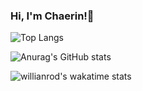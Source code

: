 ### Hi, I'm Chaerin!💜

<!--
**chaerin-dev/chaerin-dev** is a ✨ _special_ ✨ repository because its `README.md` (this file) appears on your GitHub profile.

Here are some ideas to get you started:

- 🔭 I’m currently working on ...
- 🌱 I’m currently learning ...
- 👯 I’m looking to collaborate on ...
- 🤔 I’m looking for help with ...
- 💬 Ask me about ...
- 📫 How to reach me: ...
- 😄 Pronouns: ...
- ⚡ Fun fact: ...
-->

![Top Langs](https://github-readme-stats.vercel.app/api/top-langs/?username=chaerin-dev&layout=compact&theme=merko)

![Anurag's GitHub stats](https://github-readme-stats.vercel.app/api?username=chaerin-dev&count_private=true&show_icons=true&layout=compact&theme=merko)

![willianrod's wakatime stats](https://github-readme-stats.vercel.app/api/wakatime?username=chaerin_dev&layout=compact&theme=merko)
